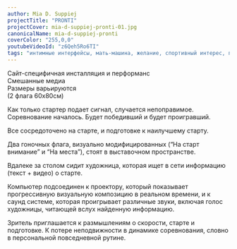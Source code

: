 ```yaml
---
author: Mia D. Suppiej
projectTitle: "PRONTI"
projectCover: mia-d-suppiej-pronti-01.jpg
canonicalName: mia-d-suppiej-pronti
coverColor: "255,0,0"
youtubeVideoId: "z6Qeh5Ro6TI"
tags: "интимные интерфейсы, мать-машина, желание, спортивный интерес, практики самих себя, У У У У У У У У У У У У У У У У У УУУ, ИПОХ: Идеальное письмо отказа художнику, джой ускорение, extensions, фармахореография, язык и зубы креативности"
---
```


Сайт-специфичная инсталляция и перформанс  
Смешанные медиа  
Размеры варьируются  
(2 флага 60x80cм)  

Как только стартер подает сигнал, случается непоправимое. Соревнование началось. Будет победивший и будет проигравший.  

Все сосредоточено на старте, и подготовке к наилучшему старту.  

Два гоночных флага, визуально модифицированных (“На старт внимание” и “На места”), стоят в выставочном пространстве.  

Вдалеке за столом сидит художница, которая ищет в сети информацию (текст + видео) о старте.  

Компьютер подсоединен к проектору, который показывает прогрессивную визуальную композицию в реальном времени, и к саунд системе, которая проигрывает различные звуки, включая голос художницы, читающей вслух найденную информацию.  

Зритель приглашается к размышлениям о скорости, старте и подготовке. К потере неподвижности в динамике соревнования, словно в персональной повседневной рутине.
